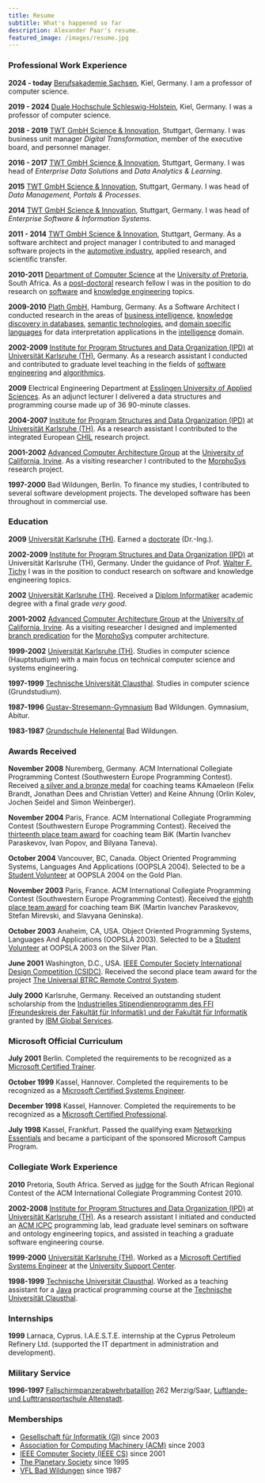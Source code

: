 ```yaml
---
title: Resume
subtitle: What's happened so far
description: Alexander Paar's resume.
featured_image: /images/resume.jpg
---
```


### Professional Work Experience

**2024 - today** [Berufsakademie Sachsen](https://www.ba-sachsen.de/), Kiel, Germany. I am a professor of computer science.

**2019 - 2024** [Duale Hochschule Schleswig-Holstein](https://www.dhsh.de/), Kiel, Germany. I was a professor of computer science.

**2018 - 2019** [TWT GmbH Science & Innovation](https://www.twt-gmbh.de/), Stuttgart, Germany. I was business unit manager _Digital Transformation_, member of the executive board, and personnel manager.

**2016 - 2017** [TWT GmbH Science & Innovation](https://www.twt-gmbh.de/), Stuttgart, Germany. I was head of _Enterprise Data Solutions_ and _Data Analytics & Learning_.

**2015** [TWT GmbH Science & Innovation](https://www.twt-gmbh.de/), Stuttgart, Germany. I was head of _Data Management, Portals & Processes_.

**2014** [TWT GmbH Science & Innovation](https://www.twt-gmbh.de/), Stuttgart, Germany. I was head of _Enterprise Software & Information Systems_.

**2011 - 2014** [TWT GmbH Science & Innovation](https://www.twt-gmbh.de/), Stuttgart, Germany. As a software architect and project manager I contributed to and managed software projects in the [automotive industry](https://en.wikipedia.org/wiki/Automotive_industry), applied research, and scientific transfer.

**2010-2011** [Department of Computer Science](https://cs.up.ac.za/) at the [University of Pretoria](https://www.up.ac.za/), South Africa. As a [post-doctoral](https://en.wikipedia.org/wiki/Postdoctoral_researcher) research fellow I was in the position to do research on [software](https://en.wikipedia.org/wiki/Software_engineering) and [knowledge engineering](https://en.wikipedia.org/wiki/Knowledge_engineering) topics.

**2009-2010** [Plath GmbH](http://www.plath.de/), Hamburg, Germany. As a Software Architect I conducted research in the areas of [business intelligence](https://en.wikipedia.org/wiki/Business_intelligence), [knowledge discovery in databases](https://en.wikipedia.org/wiki/Data_mining), [semantic technologies](https://en.wikipedia.org/wiki/Semantic_technology), and [domain specific languages](https://en.wikipedia.org/wiki/Domain-specific_language) for data interpretation applications in the [intelligence](https://en.wikipedia.org/wiki/Intelligence_assessment) domain.

**2002-2009** [Institute for Program Structures and Data Organization (IPD)](http://wwwipd.ira.uka.de/) at [Universität Karlsruhe (TH)](http://www.uni-karlsruhe.de/), Germany. As a research assistant I conducted and contributed to graduate level teaching in the fields of [software engineering](https://en.wikipedia.org/wiki/Software_engineering) and [algorithmics](https://en.wikipedia.org/wiki/Algorithmics).

**2009** Electrical Engineering Department at [Esslingen University of Applied Sciences](https://www.hs-esslingen.de/). As an adjunct lecturer I delivered a data structures and programming course made up of 36 90-minute classes.

**2004-2007** [Institute for Program Structures and Data Organization (IPD)](http://wwwipd.ira.uka.de/) at [Universität Karlsruhe (TH)](http://www.uni-karlsruhe.de/). As a research assistant I contributed to the integrated European [CHIL](http://chil.server.de/) research project.

**2001-2002** [Advanced Computer Architecture Group](http://www.eng.uci.edu/comp.arch/index.html) at the [University of California, Irvine](https://uci.edu/). As a visiting researcher I contributed to the [MorphoSys](http://www.eng.uci.edu/morphosys/) research project.

**1997-2000** Bad Wildungen, Berlin. To finance my studies, I contributed to several software development projects. The developed software has been throughout in commercial use.

### Education

**2009** [Universität Karlsruhe (TH)](http://www.uni-karlsruhe.de/). Earned a [doctorate](/blog/doctorate) (Dr.-Ing.).

**2002-2009** [Institute for Program Structures and Data Organization (IPD)](http://wwwipd.ira.uka.de/) at Universität Karlsruhe (TH), Germany. Under the guidance of Prof. [Walter F. Tichy](https://en.wikipedia.org/wiki/Walter_F._Tichy) I was in the position to conduct research on software and knowledge engineering topics.

**2002** [Universität Karlsruhe (TH)](http://www.uni-karlsruhe.de/). Received a [Diplom Informatiker](/blog/diplom-informatiker) academic degree with a final grade _very good_.

**2001-2002** [Advanced Computer Architecture Group](http://www.eng.uci.edu/comp.arch/index.html) at the [University of California, Irvine](https://uci.edu/). As a visiting researcher I designed and implemented [branch predication](<https://en.wikipedia.org/wiki/Predication_(computer_architecture)>) for the [MorphoSys](http://www.eng.uci.edu/morphosys/) computer architecture.

**1999-2002** [Universität Karlsruhe (TH)](http://www.uni-karlsruhe.de/). Studies in computer science (Hauptstudium) with a main focus on technical computer science and systems engineering.

**1997-1999** [Technische Universität Clausthal](https://www.tu-clausthal.de/). Studies in computer science (Grundstudium).

**1987-1996** [Gustav-Stresemann-Gymnasium](https://gymnasium-badwildungen.de/) Bad Wildungen. Gymnasium, Abitur.

**1983-1987** [Grundschule Helenental](https://www.helenentalschule.de/) Bad Wildungen.

### Awards Received

**November 2008** Nuremberg, Germany. ACM International Collegiate Programming Contest (Southwestern Europe Programming Contest). Received [a silver and a bronze medal](/blog/swerc-2008) for coaching teams KAmaeleon (Felix Brandt, Jonathan Dees and Christian Vetter) and Keine Ahnung (Orlin Kolev, Jochen Seidel and Simon Weinberger).

**November 2004** Paris, France. ACM International Collegiate Programming Contest (Southwestern Europe Programming Contest). Received the [thirteenth place team award](/blog/swerc-2004) for coaching team BiK (Martin Ivanchev Paraskevov, Ivan Popov, and Bilyana Taneva).

**October 2004** Vancouver, BC, Canada. Object Oriented Programming Systems, Languages And Applications (OOPSLA 2004). Selected to be a [Student Volunteer](/blog/oopsla-2004) at OOPSLA 2004 on the Gold Plan.

**November 2003** Paris, France. ACM International Collegiate Programming Contest (Southwestern Europe Programming Contest). Received the [eighth place team award](/blog/swerc-2003) for coaching team BiK (Martin Ivanchev Paraskevov, Stefan Mirevski, and Slavyana Geninska).

**October 2003** Anaheim, CA, USA. Object Oriented Programming Systems, Languages And Applications (OOPSLA 2003). Selected to be a [Student Volunteer](/blog/oopsla-2003) at OOPSLA 2003 on the Silver Plan.

**June 2001** Washington, D.C., USA. [IEEE Computer Society International Design Competition (CSIDC)](http://www.computer.org/portal/web/csidc/). Received the second place team award for the project [The Universal BTRC Remote Control System](/blog/csidc-2001).

**July 2000** Karlsruhe, Germany. Received an outstanding student scholarship from the [Industrielles Stipendienprogramm des FFI (Freundeskreis der Fakultät für Informatik) und der Fakultät für Informatik](http://www.ipd.uka.de/ffi-stipendium/) granted by [IBM Global Services](http://www.ibm.com/services/).

### Microsoft Official Curriculum

**July 2001** Berlin. Completed the requirements to be recognized as a [Microsoft Certified Trainer](/images/blog/microsoft-official-curriculum/mct.jpg).

**October 1999** Kassel, Hannover. Completed the requirements to be recognized as a [Microsoft Certified Systems Engineer](/images/blog/microsoft-official-curriculum/mcse.jpg).

**December 1998** Kassel, Hannover. Completed the requirements to be recognized as a [Microsoft Certified Professional](/images/blog/microsoft-official-curriculum/mcp.jpg).

**July 1998** Kassel, Frankfurt. Passed the qualifying exam [Networking Essentials](/images/blog/microsoft-official-curriculum/networking-essentials.jpg) and became a participant of the sponsored Microsoft Campus Program.

### Collegiate Work Experience

**2010** Pretoria, South Africa. Served as [judge](/blog/sarc-2010) for the South African Regional Contest of the ACM International Collegiate Programming Contest 2010.

**2002-2008** [Institute for Program Structures and Data Organization (IPD)](http://wwwipd.ira.uka.de/) at [Universität Karlsruhe (TH)](http://www.uni-karlsruhe.de/). As a research assistant I initiated and conducted an [ACM ICPC](http://icpc.baylor.edu/) programming lab, lead graduate level seminars on software and ontology engineering topics, and assisted in teaching a graduate software engineering course.

**1999-2000** [Universität Karlsruhe (TH)](http://www.uni-karlsruhe.de/). Worked as a [Microsoft Certified Systems Engineer](http://en.wikipedia.org/wiki/Microsoft_Certified_Professional#Microsoft_Certified_Systems_Engineer_or_M.C.S.E.) at the [University Support Center](https://www.escde.net/).

**1998-1999** [Technische Universität Clausthal](https://www.tu-clausthal.de/). Worked as a teaching assistant for a [Java](<http://en.wikipedia.org/wiki/Java_(programming_language)>) practical programming course at the [Technische Universität Clausthal](http://www.in.tu-clausthal.de/).

### Internships

**1999** Larnaca, Cyprus. I.A.E.S.T.E. internship at the Cyprus Petroleum Refinery Ltd. (supported the IT department in administration and development).

### Military Service

**1996-1997** [Fallschirmpanzerabwehrbataillon](http://de.wikipedia.org/wiki/Liste_der_Fallschirmj%C3%A4gerverb%C3%A4nde_der_Bundeswehr#Fallschirmpanzerabwehrbataillone) 262 Merzig/Saar, [Luftlande- und Lufttransportschule Altenstadt](http://de.wikipedia.org/wiki/Luftlande-_und_Lufttransportschule).

### Memberships

- [Gesellschaft für Informatik (GI)](https://gi.de/) since 2003
- [Association for Computing Machinery (ACM)](https://www.acm.org/) since 2003
- [IEEE Computer Society (IEEE CS)](https://www.computer.org/) since 2001
- [The Planetary Society](http://planetary.org/) since 1995
- [VFL Bad Wildungen](http://www.vfl-badwildungen.de/) since 1987
